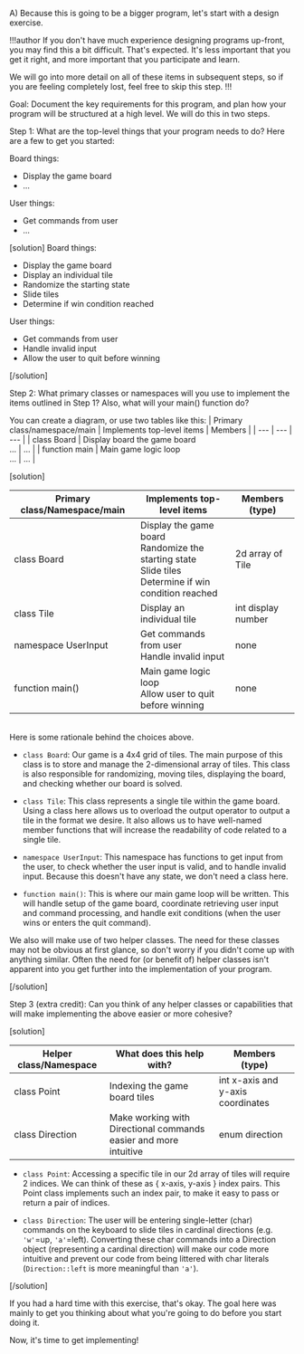 A) Because this is going to be a bigger program, let's start with a design exercise.

!!!author
If you don't have much experience designing programs up-front, you may find this a bit difficult.  That's expected.  It's less important that you get it right, and more important that you participate and learn.

We will go into more detail on all of these items in subsequent steps, so if you are feeling completely lost, feel free to skip this step.
!!!

Goal: Document the key requirements for this program, and plan how your program will be structured at a high level.  We will do this in two steps.

Step 1: What are the top-level things that your program needs to do?  Here are a few to get you started:

Board things:
* Display the game board
* ...

User things:
* Get commands from user
* ...

[solution]
Board things:
* Display the game board
* Display an individual tile
* Randomize the starting state
* Slide tiles
* Determine if win condition reached

User things:
* Get commands from user
* Handle invalid input
* Allow the user to quit before winning

[/solution]

Step 2: What primary classes or namespaces will you use to implement the items outlined in Step 1?  Also, what will your main() function do?

You can create a diagram, or use two tables like this:
| Primary class/namespace/main | Implements top-level items | Members |
| --- | --- | --- |
| class Board | Display board the game board<br>... | ... |
| function main | Main game logic loop<br>... | ... |

[solution]

| Primary class/Namespace/main | Implements top-level items | Members (type) |
| --- | --- | --- |
| class Board | Display the game board<br>Randomize the starting state<br>Slide tiles<br>Determine if win condition reached | 2d array of Tile |
| class Tile | Display an individual tile | int display number |
| namespace UserInput | Get commands from user<br>Handle invalid input | none |
| function main() | Main game logic loop<br>Allow user to quit before winning | none |

<br/>
Here is some rationale behind the choices above.

* `class Board`: Our game is a 4x4 grid of tiles.  The main purpose of this class is to store and manage the 2-dimensional array of tiles. This class is also responsible for randomizing, moving tiles, displaying the board, and checking whether our board is solved.

* `class Tile`: This class represents a single tile within the game board.  Using a class here allows us to overload the output operator to output a tile in the format we desire.  It also allows us to have well-named member functions that will increase the readability of code related to a single tile.

* `namespace UserInput`: This namespace has functions to get input from the user, to check whether the user input is valid, and to handle invalid input.  Because this doesn't have any state, we don't need a class here.

* `function main()`: This is where our main game loop will be written.  This will handle setup of the game board, coordinate retrieving user input and command processing, and handle exit conditions (when the user wins or enters the quit command).

We also will make use of two helper classes.  The need for these classes may not be obvious at first glance, so don't worry if you didn't come up with anything similar.  Often the need for (or benefit of) helper classes isn't apparent into you get further into the implementation of your program.

[/solution]

Step 3 (extra credit): Can you think of any helper classes or capabilities that will make implementing the above easier or more cohesive?

[solution]

| Helper class/Namespace | What does this help with? | Members (type) | 
| --- | --- | --- |
| class Point | Indexing the game board tiles | int x-axis and y-axis coordinates |
| class Direction | Make working with Directional commands easier and more intuitive  | enum direction |

* `class Point`: Accessing a specific tile in our 2d array of tiles will require 2 indices.  We can think of these as { x-axis, y-axis } index pairs.  This Point class implements such an index pair, to make it easy to pass or return a pair of indices.

* `class Direction`: The user will be entering single-letter (char) commands on the keyboard to slide tiles in cardinal directions (e.g. `'w'`=up, `'a'`=left).  Converting these char commands into a Direction object (representing a cardinal direction) will make our code more intuitive and prevent our code from being littered with char literals (`Direction::left` is more meaningful than `'a'`).

[/solution]

If you had a hard time with this exercise, that's okay.  The goal here was mainly to get you thinking about what you're going to do before you start doing it.

Now, it's time to get implementing!



